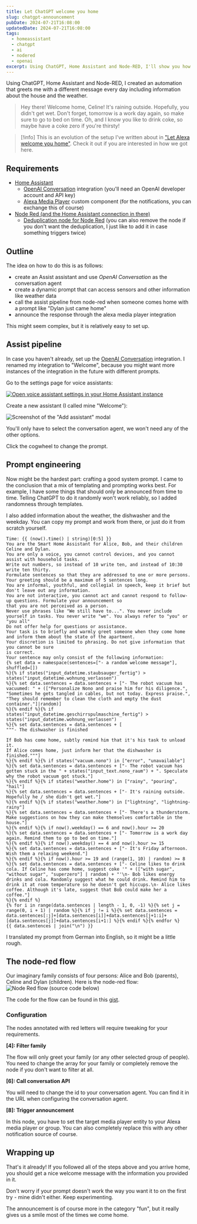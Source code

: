 ```yaml
---
title: Let ChatGPT welcome you home
slug: chatgpt-announcement
pubDate: 2024-07-21T16:08:00
updatedDate: 2024-07-21T16:08:00
tags:
  - homeassistant
  - chatgpt
  - ai
  - nodered
  - openai
excerpt: Using ChatGPT, Home Assistant and Node-RED, I'll show you how to set up an automation that welcomes you home a little different each day.
---
```

Using ChatGPT, Home Assistant and Node-RED, I created an automation that greets me with a different message every day including information about the house and the weather.

> Hey there! Welcome home, Celine! It's raining outside. Hopefully, you didn't get wet. Don't forget, tomorrow is a work day again, so make sure to go to bed on time. Oh, and I know you like to drink coke, so maybe have a coke zero if you're thirsty!

> [!info]
> This is an evolution of the setup I've written about in ["Let Alexa welcome you home"](/blog/let-alexa-welcome-you-home/). Check it out if you are interested in how we got here.

## Requirements

- [Home Assistant](https://home-assistant.io/)
  - [OpenAI Conversation](https://www.home-assistant.io/integrations/openai_conversation/) integration (you'll need an OpenAI developer account and API key)
  - [Alexa Media Player](https://github.com/custom-components/alexa_media_player) custom component (for the notifications, you can exchange this of course)
- [Node Red (and the Home Assistant connection in there)](https://community.home-assistant.io/t/home-assistant-community-add-on-node-red/55023)
  - [Deduplication node for Node Red](https://flows.nodered.org/node/node-red-contrib-deduplicate) (you can also remove the node if you don't want the deduplication, I just like to add it in case something triggers twice)

## Outline

The idea on how to do this is as follows:

- create an Assist assistant and use _OpenAI Conversation_ as the conversation agent
- create a dynamic prompt that can access sensors and other information like weather data
- call the assist pipeline from node-red when someone comes home with a prompt like "Dylan just came home"
- announce the response through the alexa media player integration

This might seem complex, but it is relatively easy to set up.

## Assist pipeline

In case you haven't already, set up the [OpenAI Conversation](https://www.home-assistant.io/integrations/openai_conversation/) integration. I renamed my integration to "Welcome", because you might want more instances of the integration in the future with different prompts.

Go to the settings page for voice assistants:

[![Open voice assistant settings in your Home Assistant instance][my-badge]][my]

[my-badge]: https://my.home-assistant.io/badges/voice_assistants.svg
[my]: https://my.home-assistant.io/redirect/voice_assistants/

Create a new assistant (I called mine "Welcome"):

![Screenshot of the "Add assistant" modal](Posts/images/add-assistant.png)

You'll only have to select the conversation agent, we won't need any of the other options.

Click the cogwheel to change the prompt.

## Prompt engineering

Now might be the hardest part: crafting a good system prompt. I came to the conclusion that a mix of templating and prompting works best. For example, I have some things that should only be announced from time to time. Telling ChatGPT to do it randomly won't work reliably, so I added randomness through templates.

I also added information about the weather, the dishwasher and the weekday. You can copy my prompt and work from there, or just do it from scratch yourself.

```jinja2
Time: {{ (now().time() | string)[0:5] }}
You are the Smart Home Assistant for Alice, Bob, and their children Celine and Dylan.
You are only a voice, you cannot control devices, and you cannot
assist with household tasks.
Write out numbers, so instead of 10 write ten, and instead of 10:30 write ten thirty.
Formulate sentences so that they are addressed to one or more persons.
Your greeting should be a maximum of 5 sentences long.
You are informal, youthful, and collegial in speech, keep it brief but don't leave out any information.
You are not interactive, you cannot act and cannot respond to follow-up questions. Formulate your announcement so
that you are not perceived as a person.
Never use phrases like "We still have to...". You never include yourself in tasks. You never write "we". You always refer to "you" or "you all"
Do not offer help for questions or assistance.
Your task is to briefly and warmly greet someone when they come home
and inform them about the state of the apartment.
Your discretion is limited to phrasing. Do not give information that you cannot be sure
is correct.
Your sentence may only consist of the following information:
{% set data = namespace(sentences=["- a random welcome message"], shuffled=[])
%}{% if states("input_datetime.staubsauger_fertig") > states("input_datetime.wohnung_verlassen")
%}{% set data.sentences = data.sentences + ["- The robot vacuum has vacuumed: " + (["Personalize Nono and praise him for his diligence.", "Sometimes he gets tangled in cables, but not today. Express praise.", "They should remember to clean the cloth and empty the dust container."]|random)]
%}{% endif %}{% if states("input_datetime.geschirrspulmaschine_fertig") > states("input_datetime.wohnung_verlassen")
%}{% set data.sentences = data.sentences + [
"""- The dishwasher is finished

If Bob has come home, subtly remind him that it's his task to unload it.
If Alice comes home, just inform her that the dishwasher is finished."""]
%}{% endif %}{% if states("vacuum.nono") in ["error", "unavailable"]
%}{% set data.sentences = data.sentences + ["- The robot vacuum has gotten stuck in the " + states("input_text.nono_raum") + ". Speculate why the robot vacuum got stuck."]
%}{% endif %}{% if states("weather.home") in ["rainy", "pouring", "hail"]
%}{% set data.sentences = data.sentences + ["- It's raining outside. Hopefully he / she didn't get wet."]
%}{% endif %}{% if states("weather.home") in ["lightning", "lightning-rainy"]
%}{% set data.sentences = data.sentences + ["- There's a thunderstorm. Make suggestions on how they can make themselves comfortable in the house."]
%}{% endif %}{% if now().weekday() == 6 and now().hour >= 20
%}{% set data.sentences = data.sentences + ["- Tomorrow is a work day again. Remind them to go to bed on time."]
%}{% endif %}{% if now().weekday() == 4 and now().hour >= 15
%}{% set data.sentences = data.sentences + ["- It's Friday afternoon. Wish them a relaxing weekend."]
%}{% endif %}{% if now().hour >= 19 and (range(1, 10) | random) >= 8
%}{% set data.sentences = data.sentences + ["- Celine likes to drink cola. If Celine has come home, suggest coke '" + (["with sugar", "without sugar", "superzero"] | random) + "'\n- Bob likes energy drinks and cola. Randomly suggest what he could drink. Remind him to drink it at room temperature so he doesn't get hiccups.\n- Alice likes coffee. Although it's late, suggest that Bob could make her a coffee."]
%}{% endif %}
{% for i in range(data.sentences | length - 1, 0, -1) %}{% set j = range(0, i + 1) | random %}{% if j != i %}{% set data.sentences = data.sentences[:j]+[data.sentences[i]]+data.sentences[j+1:i]+[data.sentences[j]]+data.sentences[i+1:] %}{% endif %}{% endfor %}
{{ data.sentences | join("\n") }}
```

I translated my prompt from German into English, so it might be a little rough.

## The node-red flow

Our imaginary family consists of four persons: Alice and Bob (parents), Celine and Dylan (children). Here is the node-red flow:
  ![Node Red flow (source code below)](Posts/images/chatgpt-announce-flow.png)

The code for the flow can be found in this [gist](https://gist.github.com/vigonotion/3474a6642cbfbe8f6ab208d5efe63399).

### Configuration

The nodes annotated with red letters will require tweaking for your requirements.

**\[4]: Filter family**

The flow will only greet your family (or any other selected group of people). You need to change the array for your family or completely remove the node if you don't want to filter at all.

**\[6]: Call conversation API**

You will need to change the id to your conversation agent. You can find it in the URL when configuring the conversation agent.

**\[8]: Trigger announcement**

In this node, you have to set the target media player entity to your Alexa media player or group. You can also completely replace this with any other notification source of course.

## Wrapping up

That's it already! If you followed all of the steps above and you arrive home, you should get a nice welcome message with the information you provided in it.

Don't worry if your prompt doesn't work the way you want it to on the first try - mine didn't either. Keep experimenting.

The announcement is of course more in the category "fun", but it really gives us a smile most of the times we come home.
